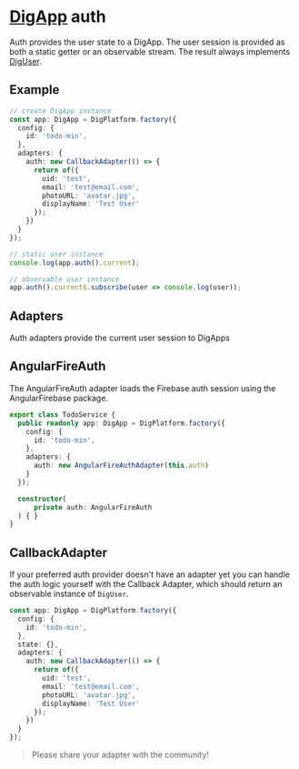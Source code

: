 # [DigApp](../../README.md) auth

Auth provides the user state to a DigApp. The user session is provided as both a static getter or an observable stream. The result always implements 
[DigUser](../../projects/dig/docs/interfaces/interfaces.diguser.md).


## Example

```typescript
// create DigApp instance
const app: DigApp = DigPlatform.factory({
  config: {
    id: 'todo-min',
  },
  adapters: {
    auth: new CallbackAdapter(() => {
      return of({
        uid: 'test',
        email: 'test@email.com',
        photoURL: 'avatar.jpg',
        displayName: 'Test User'
      });
    })
  }
});

// static user instance
console.log(app.auth().current);

// observable user instance
app.auth().current$.subscribe(user => console.log(user));
```

## Adapters

Auth adapters provide the current user session to DigApps

## AngularFireAuth

The AngularFireAuth adapter loads the Firebase auth session using the AngularFirebase package. 

```typescript
export class TodoService {
  public readonly app: DigApp = DigPlatform.factory({
    config: {
      id: 'todo-min',
    },
    adapters: {
      auth: new AngularFireAuthAdapter(this.auth)
    }
  });

  constructor(
      private auth: AngularFireAuth
  ) { }
}
```

## CallbackAdapter

If your preferred auth provider doesn't have an adapter yet you can handle the auth logic yourself with the Callback Adapter, 
which should return an observable instance of `DigUser`.

```typescript
const app: DigApp = DigPlatform.factory({
  config: {
    id: 'todo-min',
  },
  state: {},
  adapters: {
    auth: new CallbackAdapter(() => {
      return of({
        uid: 'test',
        email: 'test@email.com',
        photoURL: 'avatar.jpg',
        displayName: 'Test User'
      });
    })
  }
});
```

> Please share your adapter with the community! 







